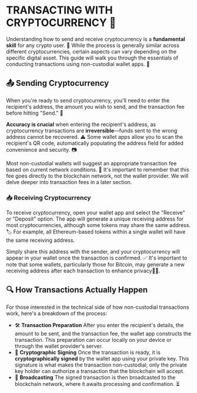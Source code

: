 # TRANSACTING WITH CRYPTOCURRENCY 💱

Understanding how to send and receive cryptocurrency is a **fundamental skill** for any crypto user. 🧠 While the process is generally similar across different cryptocurrencies, certain aspects can vary depending on the specific digital asset. This guide will walk you through the essentials of conducting transactions using non-custodial wallet apps. 📱

## 📤 Sending Cryptocurrency 

When you're ready to send cryptocurrency, you'll need to enter the recipient's address, the amount you wish to send, and the transaction fee before hitting "Send." 🚀

**Accuracy is crucial** when entering the recipient's address, as cryptocurrency transactions are **irreversible**—funds sent to the wrong address cannot be recovered. ⚠️ Some wallet apps allow you to scan the recipient's QR code, automatically populating the address field for added convenience and security. 📷

Most non-custodial wallets will suggest an appropriate transaction fee based on current network conditions. 💸 It's important to remember that this fee goes directly to the blockchain network, not the wallet provider. We will delve deeper into transaction fees in a later section.

### 📥 Receiving Cryptocurrency 

To receive cryptocurrency, open your wallet app and select the "Receive" or "Deposit" option. The app will generate a unique receiving address for most cryptocurrencies, although some tokens may share the same address. 🏷️ For example, all Ethereum-based tokens within a single wallet will have the same receiving address.

Simply share this address with the sender, and your cryptocurrency will appear in your wallet once the transaction is confirmed. ✅ It's important to note that some wallets, particularly those for Bitcoin, may generate a new receiving address after each transaction to enhance privacy🕵️‍♀️.

## 🔍 How Transactions Actually Happen
For those interested in the technical side of how non-custodial transactions work, here's a breakdown of the process:
- 🛠️ **Transaction Preparation**
After you enter the recipient's details, the amount to be sent, and the transaction fee, the wallet app constructs the transaction. This preparation can occur locally on your device or through the wallet provider's server.
- 🔐 **Cryptographic Signing**
Once the transaction is ready, it is **cryptographically signed** by the wallet app using your private key. This signature is what makes the transaction non-custodial; only the private key holder can authorize a transaction that the blockchain will accept.
- 📡 **Broadcasting**
The signed transaction is then broadcasted to the blockchain network, where it awaits processing and confirmation. ⏳